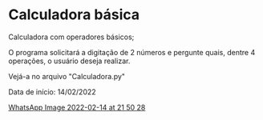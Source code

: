 # Calculadora básica
 Calculadora com operadores básicos;

 O programa solicitará a digitação de 2 números e pergunte quais, dentre 4 operações, o usuário deseja realizar.

 Vejá-a no arquivo "Calculadora.py"

 Data de início: 14/02/2022
 
[WhatsApp Image 2022-02-14 at 21 50 28](https://user-images.githubusercontent.com/92998253/153972062-f5b864a0-89c4-4da9-84c1-41f4840848e6.jpeg)

